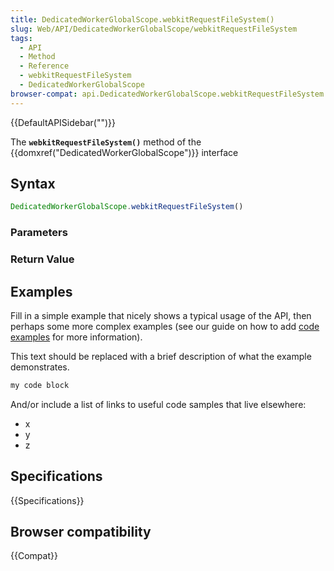 ```yaml
---
title: DedicatedWorkerGlobalScope.webkitRequestFileSystem()
slug: Web/API/DedicatedWorkerGlobalScope/webkitRequestFileSystem
tags:
  - API
  - Method
  - Reference
  - webkitRequestFileSystem
  - DedicatedWorkerGlobalScope
browser-compat: api.DedicatedWorkerGlobalScope.webkitRequestFileSystem
---
```

{{DefaultAPISidebar("")}}

The **`webkitRequestFileSystem()`** method of the {{domxref("DedicatedWorkerGlobalScope")}} interface 

## Syntax

```js
DedicatedWorkerGlobalScope.webkitRequestFileSystem()
```

### Parameters



### Return Value



## Examples

Fill in a simple example that nicely shows a typical usage of the API, then perhaps some more complex examples (see our guide on how to add [code examples](/en-US/docs/MDN/Contribute/Structures/Code_examples) for more information).

This text should be replaced with a brief description of what the example demonstrates.

```js
my code block
```

And/or include a list of links to useful code samples that live elsewhere:

*   x
*   y
*   z

## Specifications

{{Specifications}}

## Browser compatibility

{{Compat}}

